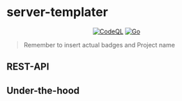 # server-templater

<div align="center">
  
[![CodeQL](https://github.com/mixdjoker/server-template/actions/workflows/codeql.yml/badge.svg)](https://github.com/mixdjoker/server-template/actions/workflows/codeql.yml)
[![Go](https://github.com/mixdjoker/server-template/actions/workflows/go.yml/badge.svg)](https://github.com/mixdjoker/server-template/actions/workflows/go.yml)

</div>

>Remember to insert actual badges and Project name

## REST-API

## Under-the-hood
